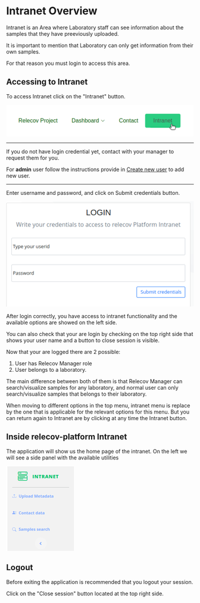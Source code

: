# Intranet Overview

Intranet is an Area where Laboratory staff can see information about the samples
that they have preeviously uploaded.

It is important to mention that Laboratory can only get information from their
own samples.

For that reason you must login to access this area.


## Accessing to Intranet
To access Intranet click on the "Intranet" button.

![relecov-platform navbar](img/relecov_platform_navbar.png)

---

If you do not have login credential yet, contact with your manager to request
them for you.

For **admin** user follow the instructions provide in [Create new user](../create_new_user.md) to add new user.

---

Enter username and password, and click on Submit credentials button.

![relecov-platform login intranet](img/login_intranet.png)

After login correctly, you have access to intranet functionality and the available options are showed on the left side.

You can also check that your are login by checking on the top right side that
shows your user name and a button to close session is visible.

Now that your are logged there are 2 possible:

1. User has Relecov Manager role
2. User belongs to a laboratory.


The main difference between both of them is that Relecov Manager can search/visualize
samples for any laboratory, and normal user can only search/visualize samples
that belongs to their laboratory.


When moving to different options in the top menu, intranet menu is replace by the
one that is applicable for the relevant options for this menu. But you can return
again to Intranet are by clicking at any time the Intranet button.

## Inside relecov-platform Intranet

The application will show us the home page of the intranet.
On the left we will see a side panel with the available utilities

![relecov-platform login intranet](img/intranet_side_bar.png)


## Logout
Before exiting the application is recommended that you logout your session.

Click on the "Close session" button located at the top right side.

